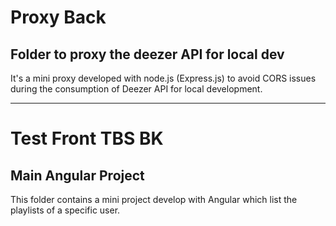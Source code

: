 # Proxy Back

## Folder to proxy the deezer API for local dev

It's a mini proxy developed with node.js (Express.js) to avoid CORS issues during the consumption of Deezer API for local development.

---

# Test Front TBS BK

## Main Angular Project

This folder contains a mini project develop with Angular which list the playlists of a specific user.
